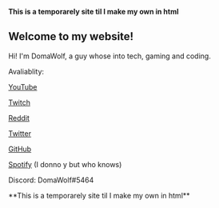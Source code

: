 **This is a temporarely site til I make my own in html**

## Welcome to my website!

Hi! I'm DomaWolf, a guy whose into tech, gaming and coding.

Avaliablity:
<p>
 <a href="https://www.youtube.com/channel/UCrrho_IT_Q85KPlqjTtHttQ">YouTube</a> 
</p>
<p>
<a href="https://www.twitch.tv/akadomawolf">Twitch</a>
</p>
<p>
 <a href="https://www.reddit.com/user/DomaWolf">Reddit</a>
</p>
<p>
<a href="https://twitter.com/DomaWolf">Twitter</a>
</p>
<p>
<a href="https://github.com/DomaWolf">GitHub</a>
</p>
<p>
<a href="https://open.spotify.com/user/znogtdjrg2jei7wy5uph552fg">Spotify</a> (I donno y but who knows)
</p>
<p>Discord: DomaWolf#5464</p>
**This is a temporarely site til I make my own in html**

